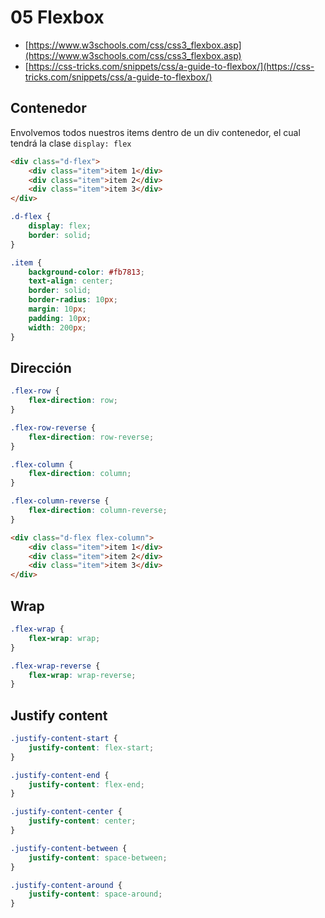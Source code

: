 # 05 Flexbox

* [https://www.w3schools.com/css/css3_flexbox.asp](https://www.w3schools.com/css/css3_flexbox.asp)
* [https://css-tricks.com/snippets/css/a-guide-to-flexbox/](https://css-tricks.com/snippets/css/a-guide-to-flexbox/)


## Contenedor
Envolvemos todos nuestros items dentro de un div contenedor, el cual tendrá la clase `display: flex` 

```html
<div class="d-flex">
    <div class="item">item 1</div>
    <div class="item">item 2</div>
    <div class="item">item 3</div>
</div>
```

```css
.d-flex {
    display: flex;
    border: solid;
}

.item {
    background-color: #fb7813;
    text-align: center;
    border: solid;
    border-radius: 10px;
    margin: 10px;
    padding: 10px;
    width: 200px;
}
```

## Dirección
```css
.flex-row {
    flex-direction: row;
}

.flex-row-reverse {
    flex-direction: row-reverse;
}

.flex-column {
    flex-direction: column;
}

.flex-column-reverse {
    flex-direction: column-reverse;
}
```

```html
<div class="d-flex flex-column">
    <div class="item">item 1</div>
    <div class="item">item 2</div>
    <div class="item">item 3</div>
</div>
```

## Wrap
```css
.flex-wrap {
    flex-wrap: wrap;
}

.flex-wrap-reverse {
    flex-wrap: wrap-reverse;
}
```

## Justify content

```css
.justify-content-start {
    justify-content: flex-start;
}

.justify-content-end {
    justify-content: flex-end;
}

.justify-content-center {
    justify-content: center;
}

.justify-content-between {
    justify-content: space-between;
}

.justify-content-around {
    justify-content: space-around;
}
```










